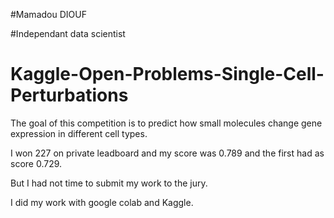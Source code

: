 #Mamadou DIOUF 

#Independant data scientist

# Kaggle-Open-Problems-Single-Cell-Perturbations
The goal of this competition is to predict how small molecules change gene expression in different cell types.

I won 227 on private leadboard and my score was 0.789 and the first had as score 0.729.

But I had not time to submit my work to the jury. 

I did my work with google colab and Kaggle.

